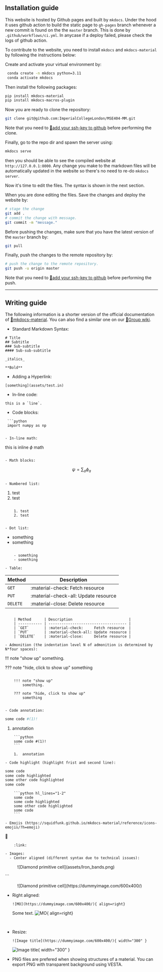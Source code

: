 ## Installation guide

This website is hosted by Github pages and built by `mkdocs`. Under the hood it
uses github action to build the static page to `gh-pages` branch whenever a
new commit is found on the the `master` branch. This is done by
`.github/workflows/ci.yml`. In anycase if a deploy failed, please check the logs
of github action.

To contribute to the website, you need to install `mkdocs` and
`mkdocs-material` by following the instructions below:

Create and activate your virtual environment by:

```bash
 conda create -n mkdocs python=3.11
 conda activate mkdocs
```

Then install the following packages:
```bash
pip install mkdocs-material
pip install mkdocs-macros-plugin
```

Now you are ready to clone the repository:
```bash
git clone git@github.com:ImperialCollegeLondon/MSE404-MM.git
```
Note that you need to [:link:add your ssh-key to github](https://docs.github.com/en/authentication/connecting-to-github-with-ssh/adding-a-new-ssh-key-to-your-github-account)
before performing the clone.

Finally, go to the repo dir and spawn the server using:
```bash
mkdocs serve
```
then you should be able to see the compiled website at `http://127.0.0.1:8000`. 
Any change you make to the markdown files will be automatically updated in the
website so there's no need to re-do `mkdocs server`.

Now it's time to edit the files. The syntax is shown in the next section.

When you are done editing the files. Save the changes and deploy the website by:
```bash
# stage the change
git add .
# commit the change with message.
git commit -m "message."
```

Before pushing the changes, make sure that you have the latest version of the
`master` branch by:

```bash
git pull
```

Finally, push the changes to the remote repository by:

```bash
# push the change to the remote repository.
git push -u origin master
```
Note that you need to [:link:add your ssh-key to github](https://docs.github.com/en/authentication/connecting-to-github-with-ssh/adding-a-new-ssh-key-to-your-github-account)
before performing the push.

------------------------------------------------------------------------------

## Writing guide

The following information is a shorter version of the official documentation of
[:link:mkdocs-material](https://squidfunk.github.io/mkdocs-material/). You can
also find a similar one on our [:link:Group wiki](https://friendly-broccoli-22e4d939.pages.github.io/contributing/writing_wikis/#writing-wikis-basics).

- Standard Markdown Syntax:

```
# Title
## Subtitle
### Sub-subtitle
#### Sub-sub-subtitle

_italics_

**Bold**
```

- Adding a Hyperlink:
```
[something](assets/test.in)
```

- In-line code:
```
this is a `line`.
```

- Code blocks:
```
 ```python
 import numpy as np
 ```
```

- In-line math:
```
this is inline $\phi$ math
```

- Math blocks:
```
$$
\psi = \sum_a \phi_a
$$
```

- Numbered list:
```
1. test
2. test
```

    1. test
    2. test


- Dot list:
```
- something
- something
```

    - something
    - something

- Table:
```
| Method      | Description                          |
| ----------- | ------------------------------------ |
| `GET`       | :material-check:     Fetch resource  |
| `PUT`       | :material-check-all: Update resource |
| `DELETE`    | :material-close:     Delete resource |
```

    | Method      | Description                          |
    | ----------- | ------------------------------------ |
    | `GET`       | :material-check:     Fetch resource  |
    | `PUT`       | :material-check-all: Update resource |
    | `DELETE`    | :material-close:     Delete resource |

- Admonition (the indentation level N of admonition is determined by N*four spaces):
```
!!! note "show up"
    something.
	
??? note "hide, click to show up"
    something
```

    !!! note "show up"
        something.
    	
    ??? note "hide, click to show up"
        something
    

- Code annotation:
```
 ```python
 some code #(1)!
 ```

1.  annotation
```
    ```python
    some code #(1)!
    ```
   
    1.  annotation

- Code highlight (highlight frist and second line):
```
 ```python hl_lines="1-2"
 some code
 some code highlighted
 some other code highlighted
 some code
 ```
```
    ```python hl_lines="1-2"
    some code
    some code highlighted
    some other code highlighted
    some code
    ```

- Emojis (https://squidfunk.github.io/mkdocs-material/reference/icons-emojis/?h=emoji)
```
:link:
```
    :link:

- Images:
  - Center aligned (different syntax due to technical issues):
  ```
  <figure markdown="span">
    ![Diamond primitive cell](assets/Iron_bands.png)
  </figure>
  ```
      <figure markdown="span">
        ![Diamond primitive cell](https://dummyimage.com/600x400/)
      </figure>

  - Right aligned:
    ```
    ![MO](https://dummyimage.com/600x400/){ align=right}
    ```

    Some text. ![MO](https://dummyimage.com/600x400/){ align=right}



</br>

  - Resize:
    ```
    ![Image title](https://dummyimage.com/600x400/){ width="300" }
    ```


    ![Image title](https://dummyimage.com/600x400/){ width="300" }

- PNG files are prefered when showing structures of a material. You can export
  PNG with transparent background using VESTA.
